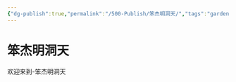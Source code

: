 ```yaml
---
{"dg-publish":true,"permalink":"/500-Publish/笨杰明洞天/","tags":"gardenEntry"}
---
```


# 笨杰明洞天
欢迎来到-笨杰明洞天



